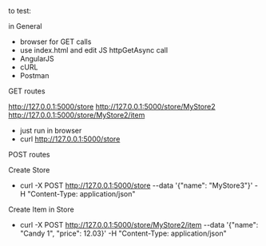 to test:

in General
- browser for GET calls
- use index.html and edit JS httpGetAsync call
- AngularJS
- cURL
- Postman


GET routes

http://127.0.0.1:5000/store
http://127.0.0.1:5000/store/MyStore2
http://127.0.0.1:5000/store/MyStore2/item

- just run in browser
- curl http://127.0.0.1:5000/store


POST routes

Create Store
- curl -X POST  http://127.0.0.1:5000/store --data '{"name": "MyStore3"}' -H "Content-Type: application/json"

Create Item in Store
- curl -X POST  http://127.0.0.1:5000/store/MyStore2/item --data '{"name": "Candy 1", "price": 12.03}' -H "Content-Type: application/json"